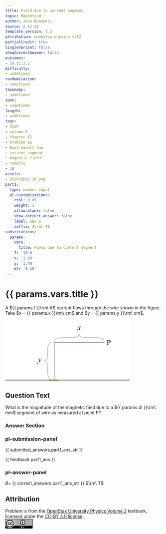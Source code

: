 ```yaml
---
title: Field due to current segment
topic: Magnetism
author: Jake Bobowksi
source: 2.12.16
template_version: 1.3
attribution: openstax-physics-vol2
partialCredit: true
singleVariant: false
showCorrectAnswer: false
outcomes:
- 18.11.2.3
difficulty:
- undefined
randomization:
- undefined
taxonomy:
- undefined
span:
- undefined
length:
- undefined
tags:
- OSUP
- volume 2
- chapter 12
- problem 16
- Biot-Savart law
- current segment
- magnetic field
- numeric
- JB
assets:
- OSUPv2p12_16.png
part1:
  type: number-input
  pl-customizations:
    rtol: 0.05
    weight: 1
    allow-blank: false
    show-correct-answer: false
    label: $B= $
    suffix: $\rm\ T$
substitutions:
  params:
    vars:
      title: Field due to current segment
    I: '10.0'
    x: '2.00'
    y: '1.40'
    dl: '0.40'
---
```

# {{ params.vars.title }}
A ${{ params.I }}\rm\ A$ current flows through the wire shown in the figure.
Take $x = {{ params.x }}\rm\ cm$ and $y = {{ params.y }}\rm\ cm$.

<img src="OSUPv2p12_16.png" width=400 alt="A wire segment carrying a current">
<p></p>

## Question Text

What is the magnitude of the magnetic field due to a ${{ params.dl }}\rm\ mm$ segment of wire as measured at point P?

### Answer Section

### pl-submission-panel

{{ submitted_answers.part1_ans_str }}

{{ feedback.part1_ans }}

### pl-answer-panel

$B=$ {{ correct_answers.part1_ans_str }} $\rm\ T$

## Attribution

Problem is from the [OpenStax University Physics Volume 2](https://openstax.org/details/books/university-physics-volume-2) textbook, licensed under the [CC-BY 4.0 license](https://creativecommons.org/licenses/by/4.0/).<br>![Image representing the Creative Commons 4.0 BY license.](https://raw.githubusercontent.com/firasm/bits/master/by.png)